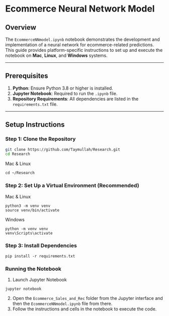 # Ecommerce Neural Network Model

## Overview

The `EcommerceNNmodel.ipynb` notebook demonstrates the development and implementation of a neural network for ecommerce-related predictions. This guide provides platform-specific instructions to set up and execute the notebook on **Mac**, **Linux**, and **Windows** systems.

---

## Prerequisites

1. **Python**: Ensure Python 3.8 or higher is installed.
2. **Jupyter Notebook**: Required to run the `.ipynb` file.
3. **Repository Requirements**: All dependencies are listed in the `requirements.txt` file.

---

## Setup Instructions

### Step 1: Clone the Repository

```bash
git clone https://github.com/Taymullah/Research.git
cd Research
```
Mac & Linux
```
cd ~/Research
```
### Step 2: Set Up a Virtual Environment (Recommended)
Mac & Linux
```
python3 -m venv venv
source venv/bin/activate
```
Windows
```
python -m venv venv
venv\Scripts\activate
```
### Step 3: Install Dependencies
```
pip install -r requirements.txt
```

### Running the Notebook
1. Launch Jupyter Notebook
```
jupyter notebook
```
2. Open the `Ecommerce_Sales_and_Rec` folder from the Jupyter interface and then the `EcommerceNNmodel.ipynb` file from there.
3. Follow the instructions and cells in the notebook to execute the code.
